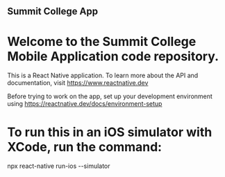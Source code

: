 ## Summit College App

# Welcome to the Summit College Mobile Application code repository.

This is a React Native application. To learn more about the API and documentation, visit https://www.reactnative.dev

Before trying to work on the app, set up your development environment using https://reactnative.dev/docs/environment-setup

# To run this in an iOS simulator with XCode, run the command:
npx react-native run-ios --simulator

